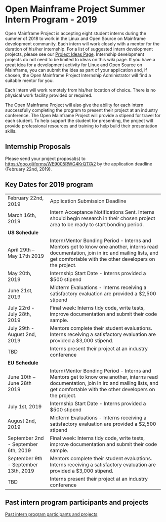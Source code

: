 # Open Mainframe Project Summer Intern Program - 2019

Open Mainframe Project is accepting eight student interns during the summer of 2018 to work in the Linux and Open Source on Mainframe development community. Each intern will work closely with a mentor for the duration of his/her internship. For a list of suggested intern development projects, please see our [Project Ideas Page](https://github.com/openmainframeproject/tsc/blob/master/proposed.md). Internship development projects do not need to be limited to ideas on this wiki page. If you have a great idea for a development activity for Linux and Open Source on Mainframe, you can submit the idea as part of your application and, if chosen, the Open Mainframe Project Internship Administrator will find a suitable mentor for you.

Each intern will work remotely from his/her location of choice. There is no physical work facility provided or required.

The Open Mainframe Project will also give the ability for each intern successfully completing the program to present their project at an industry conference. The Open Mainframe Project will provide a stipend for travel for each student. To help support the student for presenting, the project will provide professional resources and training to help build their presentation skills.

## Internship Proposals

Please send your project proposal(s) to https://goo.gl/forms/WE9005RWG4KrQT7A2 by the application deadline (February 22nd, 2019).

## Key Dates for 2019 program

<table>
  <tr>
    <td>February 22nd, 2019</td>
    <td>Application Submission Deadline</td>
  </tr>
  <tr>
    <td>March 16th, 2019</td>
    <td>Intern Acceptance Notifications Sent. Interns should begin research in their chosen project area to be ready to start bonding period.</td>
  </tr>
  <tr>
    <td colspan=2><strong>US Schedule</strong></td>
  </tr>
  <tr>
    <td>April 29th – May 17th 2019</td>
    <td>Intern/Mentor Bonding Period - Interns and Mentors get to know one another, interns read documentation, join in irc and mailing lists, and get comfortable with the other developers on the project.</td>
  </tr>
  <tr>
    <td>May 20th, 2019</td>
    <td>Internship Start Date - Interns provided a $500 stipend</td>
  </tr>
  <tr>
    <td>June 21st, 2019</td>
    <td>Midterm Evaluations - Interns receiving a satisfactory evaluation are provided a $2,500 stipend</td>
  </tr>
  <tr>
    <td>July 22rd - July 28th, 2019</td>
    <td>Final week: Interns tidy code, write tests, improve documentation and submit their code sample.</td>
  </tr>
  <tr>
    <td>July 29th - August 2nd, 2019</td>
    <td>Mentors complete their student evaluations. Interns receiving a satisfactory evaluation are provided a $3,000 stipend.</td>
  </tr>
  <tr>
    <td>TBD</td>
    <td>Interns present their project at an industry conference</td>
  </tr>
  <tr>
    <td colspan=2><strong>EU Schedule</strong></td>
  </tr>
  <tr>
    <td>June 10th – June 28th 2019</td>
    <td>Intern/Mentor Bonding Period - Interns and Mentors get to know one another, interns read documentation, join in irc and mailing lists, and get comfortable with the other developers on the project.</td>
  </tr>
  <tr>
    <td>July 1st, 2019</td>
    <td>Internship Start Date - Interns provided a $500 stipend</td>
  </tr>
  <tr>
    <td>August 2nd, 2019</td>
    <td>Midterm Evaluations - Interns receiving a satisfactory evaluation are provided a $2,500 stipend</td>
  </tr>
  <tr>
    <td>September 2nd - September 6th, 2019</td>
    <td>Final week: Interns tidy code, write tests, improve documentation and submit their code sample.</td>
  </tr>
  <tr>
    <td>September 9th - September 13th, 2019</td>
    <td>Mentors complete their student evaluations. Interns receiving a satisfactory evaluation are provided a $3,000 stipend.</td>
  </tr>
  <tr>
    <td>TBD</td>
    <td>Interns present their project at an industry conference</td>
  </tr>
</table>

## Past intern program participants and projects

[Past intern program participants and projects](past.md)
